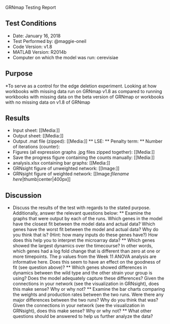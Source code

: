 GRNmap Testing Report
## Test Conditions

* Date: January 16, 2018
* Test Performed by: @maggie-oneil
* Code Version: v1.8
* MATLAB Version: R2014b
* Computer on which the model was run: cerevisiae

## Purpose

*To serve as a control for the edge deletion experiment. Looking at how workbooks with missing data run on GRNmap v1.8 as compared to running workbooks with missing data on the beta version of GRNmap or workbooks with no missing data on v1.8 of GRNmap

## Results

* Input sheet: [[Media:]]
* Output sheet: [[Media:]]
* Output .mat file (zipped): [[Media:]]
** LSE:
** Penalty term:
** Number of iterations (counter):
* Figures (all expression graphs .jpg files zipped together): [[Media:]]
* Save the progress figure containing the counts manually: [[Media:]]
* analysis.xlsx containing bar graphs: [[Media:]]
* GRNsight figure of unweighted network: [[Image:]]
* GRNsight figure of weighted network: [[Image:*filename here*|thumb|center|400px]]

## Discussion

* Discuss the results of the test with regards to the stated purpose.  Additionally, answer the relevant questions below:
** Examine the graphs that were output by each of the runs. Which genes in the model have the closest fit between the model data and actual data? Which genes have the worst fit between the model and actual data? Why do you think that is? (Hint: how many inputs do these genes have?) How does this help you to interpret the microarray data?
** Which genes showed the largest dynamics over the timecourse? In other words, which genes had a log fold change that is different than zero at one or more timepoints. The p values from the Week 11 ANOVA analysis are informative here. Does this seem to have an effect on the goodness of fit (see question above)?
** Which genes showed differences in dynamics between the wild type and the other strain your group is using? Does the model adequately capture these differences? Given the connections in your network (see the visualization in GRNsight), does this make sense? Why or why not?
** Examine the bar charts comparing the weights and production rates between the two runs. Were there any major differences between the two runs? Why do you think that was? Given the connections in your network (see the visualization in GRNsight), does this make sense? Why or why not?
** What other questions should be answered to help us further analyze the data?
